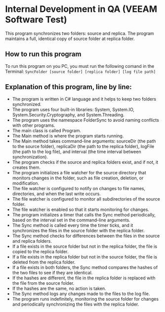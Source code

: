 # Internal Development in QA (VEEAM Software Test)

This program synchronizes two folders: source and replica. The
program maintains a full, identical copy of source folder at replica folder. 

## How to run this program 
    
To run this program on you PC, you must run the following comand in the Terminal:
    `SyncFolder [source folder] [replica folder] [log file path]`

##  Explanation of this program, line by line: 
- The program is written in C# language and it helps to keep two folders synchronized.
- The program uses four built-in libraries: System, System.IO, System.Security.Cryptography, and System.Threading.
- The program uses the namespace FolderSync to avoid naming conflicts with other programs.
- The main class is called Program.
- The Main method is where the program starts running.
- The Main method takes command-line arguments: sourceDir (the path to the source folder), replicaDir (the path to the replica folder), logFile (the path to the log file), and interval (the time interval between synchronization).
- The program checks if the source and replica folders exist, and if not, it creates them.
- The program initializes a file watcher for the source directory that monitors changes in the folder, such as file creation, deletion, or modification.
- The file watcher is configured to notify on changes to file names, directories, and when the last write occurs.
- The file watcher is configured to monitor all subdirectories of the source folder.
- The file watcher is enabled so that it starts monitoring for changes.
- The program initializes a timer that calls the Sync method periodically, based on the interval set in the command-line arguments.
- The Sync method is called every time the timer ticks, and it synchronizes the files in the source folder with the replica folder.
- The Sync method checks for differences between the files in the source and replica folders.
- If a file exists in the source folder but not in the replica folder, the file is copied to the replica folder.
- If a file exists in the replica folder but not in the source folder, the file is deleted from the replica folder.
- If a file exists in both folders, the Sync method compares the hashes of the two files to see if they are identical.
- If the hashes are different, the file in the replica folder is replaced with the file from the source folder.
- If the hashes are the same, no action is taken.
- The Sync method logs any changes made to the files to the log file.
- The program runs indefinitely, monitoring the source folder for changes and periodically synchronizing the files with the replica folder.